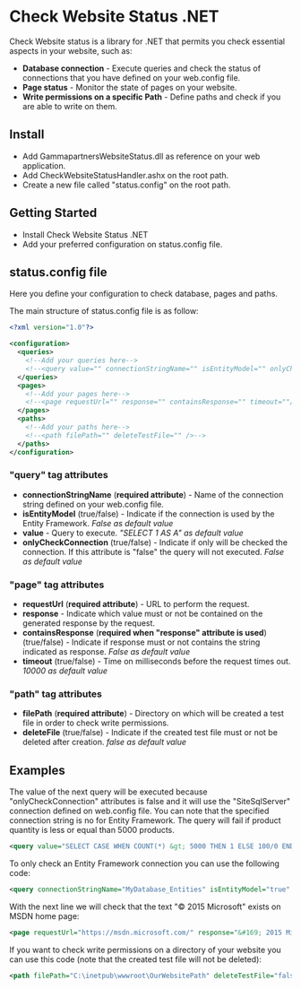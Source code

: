 # Check Website Status .NET

Check Website status is a library for .NET that permits you check essential aspects in your website, such as:

* **Database connection** - Execute queries and check the status of connections that you have defined on your web.config file.
* **Page status** - Monitor the state of pages on your website.
* **Write permissions on a specific Path** - Define paths and check if you are able to write on them.

## Install
* Add GammapartnersWebsiteStatus.dll as reference on your web application.
* Add CheckWebsiteStatusHandler.ashx on the root path.
* Create a new file called "status.config" on the root path.

## Getting Started
* Install Check Website Status .NET
* Add your preferred configuration on status.config file.

## status.config file
Here you define your configuration to check database, pages and paths.

The main structure of status.config file is as follow:
```xml
<?xml version="1.0"?>

<configuration>
  <queries>
    <!--Add your queries here-->
    <!--<query value="" connectionStringName="" isEntityModel="" onlyCheckConnection="" />-->
  </queries>
  <pages>
    <!--Add your pages here-->
    <!--<page requestUrl="" response="" containsResponse="" timeout=""/>-->
  </pages>
  <paths>
    <!--Add your paths here-->
    <!--<path filePath="" deleteTestFile="" />-->
  </paths>
</configuration>
```

### "query" tag attributes
  * **connectionStringName** (**required attribute**) - Name of the connection string defined on your web.config file.
  * **isEntityModel** (true/false) - Indicate if the connection is used by the Entity Framework. *False as default value*
  * **value** - Query to execute. *"SELECT 1 AS A" as default value*
  * **onlyCheckConnection** (true/false) - Indicate if only will be checked the connection. If this attribute is "false" the query will not executed. *False as default value*

### "page" tag attributes
  * **requestUrl** (**required attribute**) - URL to perform the request.
  * **response** - Indicate which value must or not be contained on the generated response by the request.
  * **containsResponse** (**required when "response" attribute is used**) (true/false) - Indicate if response must or not contains the string indicated as response. *False as default value*
  * **timeout** (true/false) - Time on milliseconds before the request times out. *10000 as default value*

### "path" tag attributes
  * **filePath** (**required attribute**) - Directory on which will be created a test file in order to check write permissions.
  * **deleteFile** (true/false) - Indicate if the created test file must or not be deleted after creation. *false as default value*

## Examples

The value of the next query will be executed because "onlyCheckConnection" attributes is false and it will use the "SiteSqlServer" connection defined on web.config file. You can note that the specified connection string is no for Entity Framework. The query will fail if product quantity is less or equal than 5000 products.
```xml
<query value="SELECT CASE WHEN COUNT(*) &gt; 5000 THEN 1 ELSE 100/0 END AS result FROM Products" connectionStringName="SiteSqlServer" isEntityModel="false" onlyCheckConnection="false" />
```

To only check an Entity Framework connection you can use the following code:
```xml
<query connectionStringName="MyDatabase_Entities" isEntityModel="true" onlyCheckConnection="true"/>
```

With the next line we will check that the text "© 2015 Microsoft" exists on MSDN home page:
```xml
<page requestUrl="https://msdn.microsoft.com/" response="&#169; 2015 Microsoft" containsResponse="true" timeout="5000"/>
```

If you want to check write permissions on a directory of your website you can use this code (note that the created test file will not be deleted):
```xml
<path filePath="C:\inetpub\wwwroot\OurWebsitePath" deleteTestFile="false" />
```
